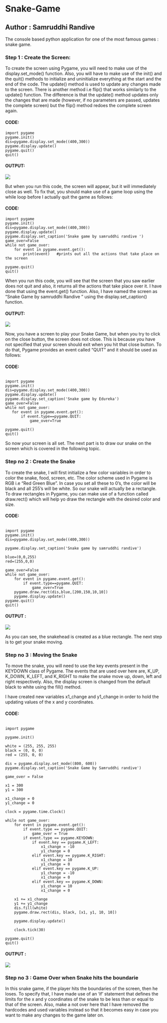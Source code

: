 # Snake-Game
## Author : Samruddhi Randive

The console based python application for one of the most famous games : snake game.

### Step 1 : Create the Screen:

To create the screen using Pygame, you will need to make use of the display.set_mode() function. Also, you will have to make use of the init()  and the quit() methods to initialize and uninitialize everything at the start and the end of the code. The update() method is used to update any changes made to the screen. There is another method i.e flip() that works similarly to the update() function. The difference is that the update() method updates only the changes that are made (however, if no parameters are passed, updates the complete screen) but the flip() method redoes the complete screen again.

#### CODE:
```
import pygame
pygame.init()
dis=pygame.display.set_mode((400,300))
pygame.display.update()
pygame.quit()
quit()
```
#### OUTPUT:
<img src= "https://d1jnx9ba8s6j9r.cloudfront.net/blog/wp-content/uploads/2019/10/display1-Snake-Game-in-Python-Edureka.png" >


But when you run this code, the screen will appear, but it will immediately close as well. To fix that, you should make use of a game loop using the while loop before I actually quit the game as follows:

#### CODE:
```
import pygame
pygame.init()
dis=pygame.display.set_mode((400,300))
pygame.display.update()
pygame.display.set_caption('Snake game by samruddhi randive ')
game_over=False
while not game_over:
    for event in pygame.event.get():
        print(event)   #prints out all the actions that take place on the screen
 
pygame.quit()
quit()

```
 When you run this code, you will see that the screen that you saw earlier does not quit and also, it returns all the actions that take place over it. I have done that using the event.get() function. Also, I have named the screen as “Snake Game by samruddhi Randive ” using the display.set_caption() function.
 
#### OUTPUT:

 <img src ="https://d1jnx9ba8s6j9r.cloudfront.net/blog/wp-content/uploads/2019/10/display2-Snake-Game-in-Python-Edureka.png">

 Now, you have a screen to play your Snake Game, but when you try to click on the close button, the screen does not close. This is because you have not specified that your screen should exit when you hit that close button. To do that, Pygame provides an event called “QUIT” and it should be used as follows:
 
 #### CODE:
 ```
 
 import pygame
pygame.init()
dis=pygame.display.set_mode((400,300))
pygame.display.update()
pygame.display.set_caption('Snake game by Edureka')
game_over=False
while not game_over:
    for event in pygame.event.get():
        if event.type==pygame.QUIT:
            game_over=True
 
pygame.quit()
quit()

```


So now your screen is all set. The next part is to draw our snake on the screen which is covered in the following topic.

### Step no 2 : Create the Snake

To create the snake, I will first initialize a few color variables in order to color the snake, food, screen, etc. The color scheme used in Pygame is RGB i.e “Red Green Blue”. In case you set all these to 0’s, the color will be black and all 255’s will be white. So our snake will actually be a rectangle. To draw rectangles in Pygame, you can make use of a function called draw.rect() which will help yo draw the rectangle with the desired color and size.

#### CODE:
```

import pygame
pygame.init()
dis=pygame.display.set_mode((400,300))
 
pygame.display.set_caption('Snake game by samruddhi randive')
 
blue=(0,0,255)
red=(255,0,0)
 
game_over=False
while not game_over:
    for event in pygame.event.get():
        if event.type==pygame.QUIT:
            game_over=True
    pygame.draw.rect(dis,blue,[200,150,10,10])
    pygame.display.update()
pygame.quit()
quit()

```
#### OUTPUT :
 <img src ="https://d1jnx9ba8s6j9r.cloudfront.net/blog/wp-content/uploads/2019/10/creating-the-snake-Snake-Game-in-Python-Edureka.png">
 
 As you can see, the snakehead is created as a blue rectangle. The next step is to get your snake moving.
 
### Step no 3 : Moving the Snake

To move the snake, you will need to use the key events present in the KEYDOWN class of Pygame. The events that are used over here are, K_UP, K_DOWN, K_LEFT, and K_RIGHT to make the snake move up, down, left and right respectively. Also, the display screen is changed from the default black to white using the fill() method.

I have created new variables x1_change and y1_change in order to hold the updating values of the x and y coordinates.
 
#### CODE:

```

import pygame
 
pygame.init()
 
white = (255, 255, 255)
black = (0, 0, 0)
red = (255, 0, 0)
 
dis = pygame.display.set_mode((800, 600))
pygame.display.set_caption('Snake Game by Samruddhi randive')
 
game_over = False
 
x1 = 300
y1 = 300
 
x1_change = 0       
y1_change = 0
 
clock = pygame.time.Clock()
 
while not game_over:
    for event in pygame.event.get():
        if event.type == pygame.QUIT:
            game_over = True
        if event.type == pygame.KEYDOWN:
            if event.key == pygame.K_LEFT:
                x1_change = -10
                y1_change = 0
            elif event.key == pygame.K_RIGHT:
                x1_change = 10
                y1_change = 0
            elif event.key == pygame.K_UP:
                y1_change = -10
                x1_change = 0
            elif event.key == pygame.K_DOWN:
                y1_change = 10
                x1_change = 0
 
    x1 += x1_change
    y1 += y1_change
    dis.fill(white)
    pygame.draw.rect(dis, black, [x1, y1, 10, 10])
 
    pygame.display.update()
 
    clock.tick(30)
 
pygame.quit()
quit()

 ```
#### OUTPUT :
 <img src="https://www.edureka.co/blog/wp-content/uploads/2019/10/no-point.gif">
 
### Step no 3 : Game Over when Snake hits the boundarie

In this snake game, if the player hits the boundaries of the screen, then he loses. To specify that, I have made use of an ‘if’ statement that defines the limits for the x and y coordinates of the snake to be less than or equal to that of the screen. Also, make a not over here that I have removed the hardcodes and used variables instead so that it becomes easy in case you want to make any changes to the game later on.
 
 
 
 
 
 
 
 
 
 
 
 
 
 
 
 
 
 
 
 
 
 
 
 
 
 
 
